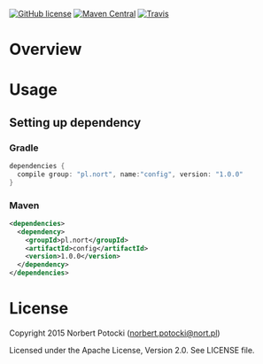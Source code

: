 [![GitHub license](https://img.shields.io/github/license/nort/config.svg)](https://github.com/nort/config/blob/master/LICENSE)
[![Maven Central](https://img.shields.io/maven-central/v/pl.nort/config.svg)]()
[![Travis](https://img.shields.io/travis/nort/config.svg)](https://travis-ci.org/nort/config)

# Overview

# Usage
## Setting up dependency
### Gradle
```groovy
dependencies {
  compile group: "pl.nort", name:"config", version: "1.0.0"
}
```

### Maven
```xml
<dependencies>
  <dependency>
    <groupId>pl.nort</groupId>
    <artifactId>config</artifactId>
    <version>1.0.0</version>
  </dependency>
</dependencies>
```

# License
Copyright 2015 Norbert Potocki (norbert.potocki@nort.pl)

Licensed under the Apache License, Version 2.0. See LICENSE file.
